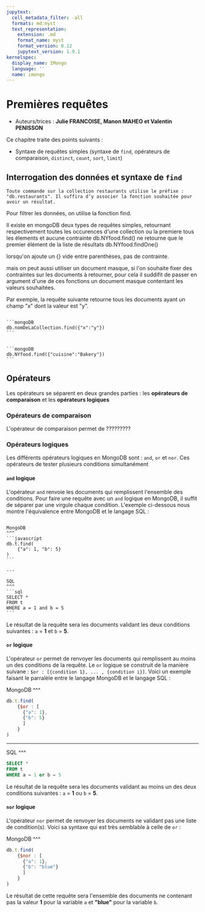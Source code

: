```yaml
---
jupytext:
  cell_metadata_filter: -all
  formats: md:myst
  text_representation:
    extension: .md
    format_name: myst
    format_version: 0.12
    jupytext_version: 1.9.1
kernelspec:
  display_name: IMongo
  language: ''
  name: imongo
---
```


# Premières requêtes

* Auteurs/trices : **Julie FRANCOISE, Manon MAHEO et Valentin PENISSON**

Ce chapitre traite des points suivants :
* Syntaxe de requêtes simples (syntaxe de `find`, opérateurs de comparaison, `distinct`, `count`, `sort`, `limit`)

## Interrogation des données et syntaxe de `find`
 
 ```{admonition} Remarque
Toute commande sur la collection restaurants utilise le préfixe : "db.restaurants". Il suffira d’y associer la fonction souhaitée pour avoir un résultat.
```
 Pour filtrer les données, on utilise la fonction find. 
 
 Il existe en mongoDB deux types de requêtes simples, retournant respectivement toutes les occurences d'une collection ou la premiere 
 tous les élements et aucune contrainte
 db.NYfood.find() 
 ne retourne que le premier élément de la liste de résultats
 db.NYfood.findOne()

lorsqu'on ajoute un {} vide entre parenthèses, pas de contrainte.

mais on peut aussi utiliser un document masque, si l'on souhaite fixer des contraintes sur les documents à retourner, pour cela
il suddifit de passer en argument d'une de ces fonctions un document masque contentant les valeurs souhaitées.

Par exemple, la requête suivante retourne tous les documents ayant un champ "x" dont la valeur est "y".

````{tabbed} Syntaxe

```mongoDB
db.nomDeLaCollection.find({"x":"y"})
```
````
 
````{tabbed} Exemple sur la base de données NYfood

```mongoDB
db.NYfood.find({"cuisine":"Bakery"})
```

````

## Opérateurs

Les opérateurs se séparent en deux grandes parties : les **opérateurs de comparaison** et les **opérateurs logiques**

### Opérateurs de comparaison

L'opérateur de comparaison permet de ?????????



### Opérateurs logiques

Les différents opérateurs logiques en MongoDB sont : `and`, `or` et `nor`. Ces opérateurs de tester plusieurs conditions simultanément

#### `and` logique

L'opérateur `and` renvoie les documents qui remplissent l'ensemble des conditions. Pour faire une requête avec un `and` logique en MongoDB, il suffit de séparer par une virgule chaque condition. L'exemple ci-dessous nous montre l'équivalence entre MongoDB et le langage SQL : 

````{panels}

MongoDB
^^^
```javascript
db.t.find(
    {"a": 1, "b": 5}
)
```

---

SQL
^^^
```sql
SELECT *
FROM t
WHERE a = 1 and b = 5
```

````

Le résultat de la requête sera les documents validant les deux conditions suivantes : `a` = **1** et `b` = **5**.

#### `or` logique

L'opérateur `or` permet de renvoyer les documents qui remplissent au moins un des conditions de la requête. Le `or` logique se construit de la manière suivane : `$or : [{condition 1}, ... , {condition i}]`. Voici un exemple faisant le parralèle entre le langage MongoDB et le langage SQL :

MongoDB
^^^
```javascript
db.t.find(
    {$or : [
      {"a": 1},
      {"b": 5}
      ]
    }
)
```

---

SQL
^^^
```sql
SELECT *
FROM t
WHERE a = 1 or b = 5
```
Le résultat de la requête sera les documents validant au moins un des deux conditions suivantes : `a` = **1** ou `b` = **5**.

#### `nor` logique

L'opérateur `nor` permet de renvoyer les documents ne validant pas une liste de condition(s). Voici sa syntaxe qui est très semblable à celle de `or` : 

MongoDB
^^^
```javascript
db.t.find(
    {$nor : [
      {"a": 1},
      {"b": "blue"}
      ]
    }
)
```
Le résultat de cette requête sera l'ensemble des documents ne contenant pas la valeur **1** pour la variable `a` et **"blue"** pour la variable `b`.
